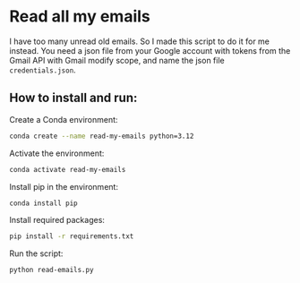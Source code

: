 # Read all my emails

I have too many unread old emails. So I made this script to do it for me instead.
You need a json file from your Google account with tokens from the Gmail API with Gmail modify scope,
and name the json file `credentials.json`.

## How to install and run:

Create a Conda environment:
```bash
conda create --name read-my-emails python=3.12
```

Activate the environment:
```bash
conda activate read-my-emails
```

Install pip in the environment:
```bash
conda install pip
```

Install required packages:
```bash
pip install -r requirements.txt
```

Run the script:
```bash
python read-emails.py
```

